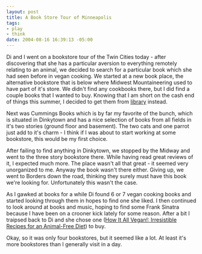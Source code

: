 ```yaml
--- 
layout: post
title: A Book Store Tour of Minneapolis
tags: 
- play
- think
date: 2004-08-16 16:39:13 -05:00
---
```

Di and I went on a bookstore tour of the Twin Cities today - after discovering that she has a particular aversion to everything remotely relating to an animal, we decided to search for a particular book which she had seen before in vegan cooking.  We started at a new book place, the alternative bookstore that is below where Midwest Mountaineering used to have part of it's store.  We didn't find any cookbooks there, but I did find a couple books that I wanted to buy.  Knowing that I am short on the cash end of things this summer, I decided to get them from <a href="http://www.mplib.org/">library</a> instead.

Next was Cummings Books which is by far my favorite of the bunch, which is situated in Dinkytown and has a nice selection of books from all fields in it's two stories (ground floor and basement).  The two cats and one parrot just add to it's charm - I think if I was about to start working at some bookstore, this would be my first choice.

After failing to find anything in Dinkytown, we stopped by the Midway and went to the three story bookstore there.  While having read great reviews of it, I expected much more.  The place wasn't all that great - it seemed very unorganized to me.  Anyway the book wasn't there either.  Giving up, we went to Borders down the road, thinking they surely must have this book we're looking for.  Unfortunately this wasn't the case.

As I gawked at books for a while Di found 6 or 7 vegan cooking books and started looking through them in hopes to find one she liked.   I then continued to look around at books and music, hoping to find some Frank Sinatra because I have been on a crooner kick lately for some reason.  After a bit I traipsed back to Di and she chose one (<a title="How It All Vegan!: Irresistible Recipes for an Animal-Free Diet" href="http://www.amazon.com/exec/obidos/ASIN/1551520672/manalangcom-20?dev-t=D2B1IIRG931JN5%26camp=2025%26link_code=sp1">How It All Vegan!: Irresistible Recipes for an Animal-Free Diet</a>) to buy.

Okay, so it was only four bookstores, but it seemed like a lot.  At least it's more bookstores than I generally visit in a day.
